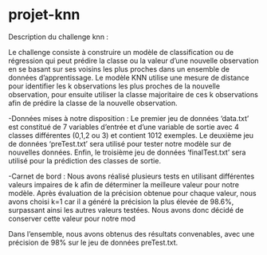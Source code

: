 # projet-knn

Description du challenge knn : 

Le challenge consiste à construire un modèle de classification ou de régression qui peut prédire la classe ou la valeur d’une nouvelle observation en se basant sur ses voisins les plus proches dans un ensemble de données d’apprentissage. 
Le modèle KNN utilise une mesure de distance pour identifier les k observations les plus proches de la nouvelle observation, pour ensuite utiliser la classe majoritaire de ces k observations afin de prédire la classe de la nouvelle observation.

  -Données mises à notre disposition : 
 Le premier jeu de données ‘data.txt’ est constitué de 7 variables d’entrée et d’une variable de sortie avec 4 classes différentes (0,1,2 ou 3) et contient 1012 exemples. Le deuxième jeu de données ‘preTest.txt’ sera utilisé pour tester notre modèle sur de nouvelles données. Enfin, le troisième jeu de données ‘finalTest.txt’ sera utilisé pour la prédiction des classes de sortie. 

  -Carnet de bord : 
Nous avons réalisé plusieurs tests en utilisant différentes valeurs impaires de k afin de déterminer la meilleure valeur pour notre modèle. Après évaluation de la précision obtenue pour chaque valeur, nous avons choisi k=1 car il a généré la précision la plus élevée de 98.6%, surpassant ainsi les autres valeurs testées. Nous avons donc décidé de conserver cette valeur pour notre mod

Dans l’ensemble, nous avons obtenus des résultats convenables, avec une précision de 98% sur le jeu de données preTest.txt.
